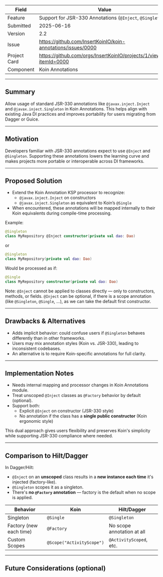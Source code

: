 | Field         | Value                                                                 |
|---------------|-----------------------------------------------------------------------|
| Feature       | Support for JSR-330 Annotations (`@Inject`, `@Singleton`)             |
| Submitted     | 2025-06-16                                                            |
| Version       | 2.2                                                                   |
| Issue         | https://github.com/InsertKoinIO/koin-annotations/issues/0000          |
| Project Card  | https://github.com/orgs/InsertKoinIO/projects/1/views/1?itemId=0000   |
| Component     | Koin Annotations                                                           |

---

## Summary

Allow usage of standard JSR-330 annotations like `@javax.inject.Inject` and `@javax.inject.Singleton` in Koin Annotations. This helps align with existing Java DI practices and improves portability for users migrating from Dagger or Guice.

---

## Motivation

Developers familiar with JSR-330 annotations expect to use `@Inject` and `@Singleton`. Supporting these annotations lowers the learning curve and makes projects more portable or interoperable across DI frameworks.

---

## Proposed Solution

- Extend the Koin Annotation KSP processor to recognize:
  - `@javax.inject.Inject` on constructors
  - `@javax.inject.Singleton` as equivalent to Koin’s `@Single`
- When encountered, these annotations will be mapped internally to their Koin equivalents during compile-time processing.

Example:

```kotlin
@Singleton
class MyRepository @Inject constructor(private val dao: Dao)
```

or


```kotlin
@Singleton
class MyRepository(private val dao: Dao)
```

Would be processed as if:

```kotlin
@Single
class MyRepository constructor(private val dao: Dao)
```

Note: `@Inject` cannot be applied to classes directly — only to constructors, methods, or fields. `@Inject` can be optional, if there is a scope annotation (like `@Singleton`, `@Single`, ...), as we can take the default first constructor.

---

## Drawbacks & Alternatives

- Adds implicit behavior: could confuse users if `@Singleton` behaves differently than in other frameworks.
- Users may mix annotation styles (Koin vs. JSR-330), leading to inconsistent codebases.
- An alternative is to require Koin-specific annotations for full clarity.

---

## Implementation Notes

- Needs internal mapping and processor changes in Koin Annotations module.
- Treat unscoped `@Inject` classes as `@Factory` behavior by default (optional).
- Support both:
  - Explicit `@Inject` on constructor (JSR-330 style)
  - No annotation if the class has a **single public constructor** (Koin ergonomic style)

This dual approach gives users flexibility and preserves Koin's simplicity while supporting JSR-330 compliance where needed.

---

## Comparison to Hilt/Dagger

In Dagger/Hilt:

- `@Inject` on an **unscoped** class results in a **new instance each time** it's injected (factory-like).
- `@Singleton` scopes it as a singleton.
- There's **no `@Factory` annotation** — factory is the default when no scope is applied.

| Behavior           | Koin                     | Hilt/Dagger                    |
|--------------------|--------------------------|--------------------------------|
| Singleton          | `@Single`                | `@Singleton`                   |
| Factory (new each time) | `@Factory`            | No scope annotation at all     |
| Custom Scopes      | `@Scope("ActivityScope")` | `@ActivityScoped`, etc.        |

---

## Future Considerations (optional)


